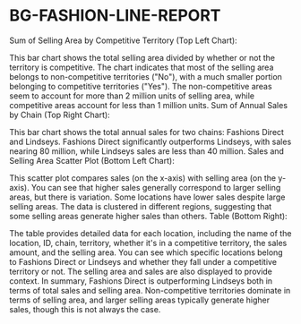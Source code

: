 # BG-FASHION-LINE-REPORT
Sum of Selling Area by Competitive Territory (Top Left Chart):

This bar chart shows the total selling area divided by whether or not the territory is competitive.
The chart indicates that most of the selling area belongs to non-competitive territories ("No"), with a much smaller portion belonging to competitive territories ("Yes").
The non-competitive areas seem to account for more than 2 million units of selling area, while competitive areas account for less than 1 million units.
Sum of Annual Sales by Chain (Top Right Chart):

This bar chart shows the total annual sales for two chains: Fashions Direct and Lindseys.
Fashions Direct significantly outperforms Lindseys, with sales nearing 80 million, while Lindseys sales are less than 40 million.
Sales and Selling Area Scatter Plot (Bottom Left Chart):

This scatter plot compares sales (on the x-axis) with selling area (on the y-axis).
You can see that higher sales generally correspond to larger selling areas, but there is variation. Some locations have lower sales despite large selling areas.
The data is clustered in different regions, suggesting that some selling areas generate higher sales than others.
Table (Bottom Right):

The table provides detailed data for each location, including the name of the location, ID, chain, territory, whether it's in a competitive territory, the sales amount, and the selling area.
You can see which specific locations belong to Fashions Direct or Lindseys and whether they fall under a competitive territory or not. The selling area and sales are also displayed to provide context.
In summary, Fashions Direct is outperforming Lindseys both in terms of total sales and selling area. Non-competitive territories dominate in terms of selling area, and larger selling areas typically generate higher sales, though this is not always the case.
